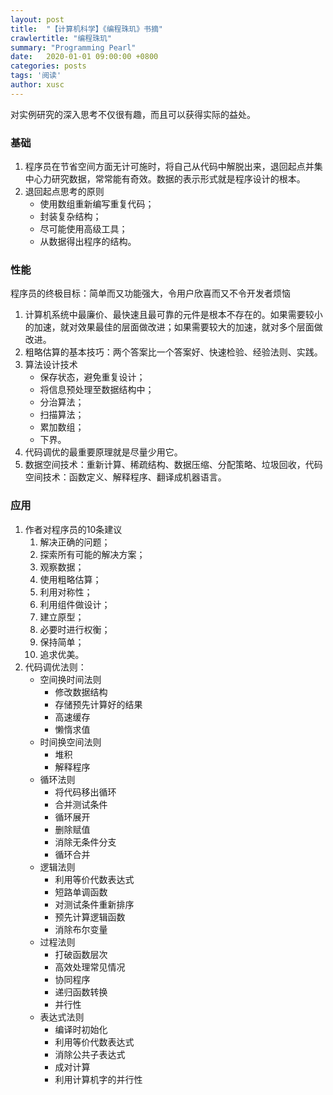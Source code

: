 ```yaml
---
layout: post
title:  "【计算机科学】《编程珠玑》书摘"
crawlertitle: "编程珠玑"
summary: "Programming Pearl"
date:   2020-01-01 09:00:00 +0800
categories: posts
tags: '阅读'
author: xusc
---
```


对实例研究的深入思考不仅很有趣，而且可以获得实际的益处。

### 基础
1. 程序员在节省空间方面无计可施时，将自己从代码中解脱出来，退回起点并集中心力研究数据，常常能有奇效。数据的表示形式就是程序设计的根本。
2. 退回起点思考的原则
   - 使用数组重新编写重复代码；
   - 封装复杂结构；
   - 尽可能使用高级工具；
   - 从数据得出程序的结构。

### 性能
程序员的终极目标：简单而又功能强大，令用户欣喜而又不令开发者烦恼
1. 计算机系统中最廉价、最快速且最可靠的元件是根本不存在的。如果需要较小的加速，就对效果最佳的层面做改进；如果需要较大的加速，就对多个层面做改进。
2. 粗略估算的基本技巧：两个答案比一个答案好、快速检验、经验法则、实践。
3. 算法设计技术
   - 保存状态，避免重复设计；
   - 将信息预处理至数据结构中；
   - 分治算法；
   - 扫描算法；
   - 累加数组；
   - 下界。
4. 代码调优的最重要原理就是尽量少用它。
5. 数据空间技术：重新计算、稀疏结构、数据压缩、分配策略、垃圾回收，代码空间技术：函数定义、解释程序、翻译成机器语言。

### 应用
1. 作者对程序员的10条建议
   1. 解决正确的问题；
   2. 探索所有可能的解决方案；
   3. 观察数据；
   4. 使用粗略估算；
   5. 利用对称性；
   6. 利用组件做设计；
   7. 建立原型；
   8. 必要时进行权衡；
   9. 保持简单；
   10. 追求优美。
2. 代码调优法则：
   - 空间换时间法则
     - 修改数据结构
     - 存储预先计算好的结果
     - 高速缓存
     - 懒惰求值
   - 时间换空间法则
     - 堆积
     - 解释程序
   - 循环法则
     - 将代码移出循环
     - 合并测试条件
     - 循环展开
     - 删除赋值
     - 消除无条件分支
     - 循环合并
   - 逻辑法则
     - 利用等价代数表达式
     - 短路单调函数
     - 对测试条件重新排序
     - 预先计算逻辑函数
     - 消除布尔变量
   - 过程法则
     - 打破函数层次
     - 高效处理常见情况
     - 协同程序
     - 递归函数转换
     - 并行性
   - 表达式法则
     - 编译时初始化
     - 利用等价代数表达式
     - 消除公共子表达式
     - 成对计算
     - 利用计算机字的并行性

